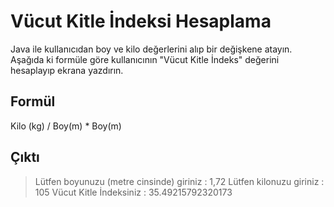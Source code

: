 # Vücut Kitle İndeksi Hesaplama


Java ile kullanıcıdan boy ve kilo değerlerini alıp bir değişkene atayın. Aşağıda ki formüle göre kullanıcının "Vücut Kitle İndeks" değerini hesaplayıp ekrana yazdırın.



## Formül


Kilo (kg) / Boy(m) * Boy(m)

## Çıktı

> Lütfen boyunuzu (metre cinsinde) giriniz : 1,72
> Lütfen kilonuzu giriniz : 105
> Vücut Kitle İndeksiniz : 35.49215792320173 
